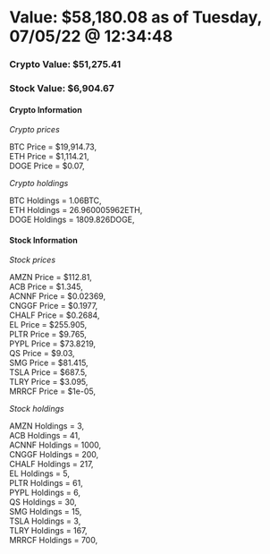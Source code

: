 # Value: $58,180.08 as of Tuesday, 07/05/22 @ 12:34:48 

### Crypto Value: $51,275.41

### Stock Value: $6,904.67

#### Crypto Information 
*Crypto prices* 

BTC Price = $19,914.73,  
ETH Price = $1,114.21,  
DOGE Price = $0.07,  


*Crypto holdings* 

BTC Holdings = 1.06BTC,  
ETH Holdings = 26.960005962ETH,  
DOGE Holdings = 1809.826DOGE,  


#### Stock Information 

*Stock prices* 

AMZN Price = $112.81,  
ACB Price = $1.345,  
ACNNF Price = $0.02369,  
CNGGF Price = $0.1977,  
CHALF Price = $0.2684,  
EL Price = $255.905,  
PLTR Price = $9.765,  
PYPL Price = $73.8219,  
QS Price = $9.03,  
SMG Price = $81.415,  
TSLA Price = $687.5,  
TLRY Price = $3.095,  
MRRCF Price = $1e-05,  


*Stock holdings* 

AMZN Holdings = 3,  
ACB Holdings = 41,  
ACNNF Holdings = 1000,  
CNGGF Holdings = 200,  
CHALF Holdings = 217,  
EL Holdings = 5,  
PLTR Holdings = 61,  
PYPL Holdings = 6,  
QS Holdings = 30,  
SMG Holdings = 15,  
TSLA Holdings = 3,  
TLRY Holdings = 167,  
MRRCF Holdings = 700,  


